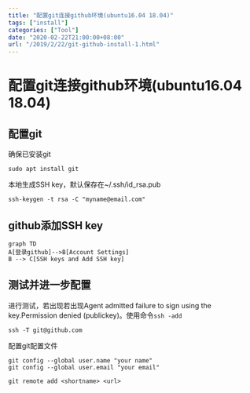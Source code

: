 ```yaml
---
title: "配置git连接github环境(ubuntu16.04 18.04)"
tags: ["install"]
categories: ["Tool"]
date: "2020-02-22T21:00:00+08:00"
url: "/2019/2/22/git-github-install-1.html"
---
```


# 配置git连接github环境(ubuntu16.04 18.04)

## 配置git

确保已安装git

```
sudo apt install git
```

本地生成SSH key，默认保存在~/.ssh/id_rsa.pub

```
ssh-keygen -t rsa -C "myname@email.com"
```

## github添加SSH key

````mermaid
graph TD
A[登录github]-->B[Account Settings]
B --> C[SSH keys and Add SSH key]
````

## 测试并进一步配置

进行测试，若出现若出现Agent admitted failure to sign using the key.Permission denied (publickey)。使用命令`ssh -add`

```
ssh -T git@github.com
```

配置git配置文件

```
git config --global user.name "your name"
git config --global user.email "your email"
```

```
git remote add <shortname> <url>
```



